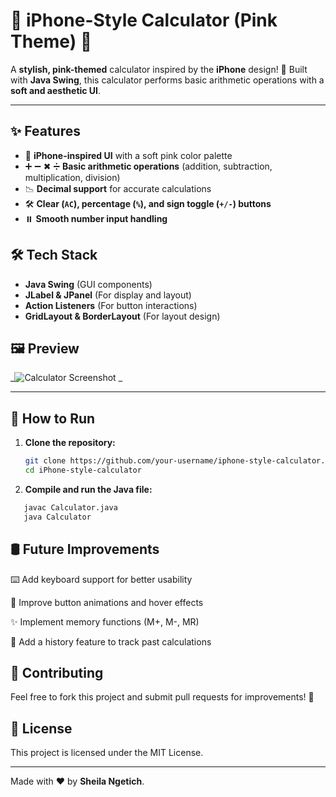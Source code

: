 # 📱 **iPhone-Style Calculator (Pink Theme) 🎀**

A **stylish, pink-themed** calculator inspired by the **iPhone** design! 🧡 Built with **Java Swing**, this calculator performs basic arithmetic operations with a **soft and aesthetic UI**.

---

## ✨ **Features**

- 🎀 **iPhone-inspired UI** with a soft pink color palette
- ➕ ➖ ✖ ➗ **Basic arithmetic operations** (addition, subtraction, multiplication, division)
- 📉 **Decimal support** for accurate calculations
- 🛠️ **Clear (`AC`), percentage (`%`), and sign toggle (`+/-`) buttons**
- ⏸️ **Smooth number input handling**

## 🛠️ **Tech Stack**

- **Java Swing** (GUI components)
- **JLabel & JPanel** (For display and layout)
- **Action Listeners** (For button interactions)
- **GridLayout & BorderLayout** (For layout design)

## 🖼️ **Preview**

_![Calculator Screenshot]()
_

---

## 🚀 **How to Run**

1. **Clone the repository:**
   ```bash
   git clone https://github.com/your-username/iphone-style-calculator.git
   cd iPhone-style-calculator

   
2. **Compile and run the Java file:**
```bash
   javac Calculator.java
   java Calculator
   ``` 

## 🛢️ **Future Improvements**

⌨️ Add keyboard support for better usability

🎨 Improve button animations and hover effects

✨ Implement memory functions (M+, M-, MR)

🔄 Add a history feature to track past calculations

## 💌 **Contributing**

Feel free to fork this project and submit pull requests for improvements! 🚀

## 📅 **License**

This project is licensed under the MIT License.

---

Made with ❤️ by **Sheila Ngetich**.

